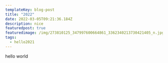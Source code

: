 ```yaml
---
templateKey: blog-post
title: "2022"
date: 2022-03-05T09:21:36.184Z
description: nice
featuredpost: true
featuredimage: /img/273810125_347997600664861_3362340213730421405_n.jpg
tags:
  - hello2021
---
```

hello world